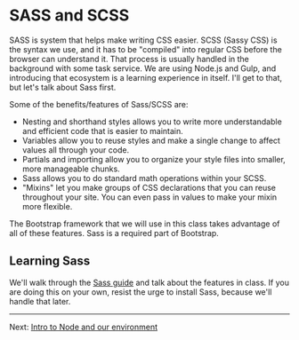 # SASS and SCSS

SASS is system that helps make writing CSS easier. SCSS (Sassy CSS) is the syntax we use, and it has to be "compiled" into regular CSS before the browser can understand it. That process is usually handled in the background with some task service. We are using Node.js and Gulp, and introducing that ecosystem is a learning experience in itself. I'll get to that, but let's talk about Sass first.

Some of the benefits/features of Sass/SCSS are:

- Nesting and shorthand styles allows you to write more understandable and efficient code that is easier to maintain.
- Variables allow you to reuse styles and make a single change to affect values all through your code.
- Partials and importing allow you to organize your style files into smaller, more manageable chunks.
- Sass allows you to do standard math operations within your SCSS.
- "Mixins" let you make groups of CSS declarations that you can reuse throughout your site. You can even pass in values to make your mixin more flexible. 

The Bootstrap framework that we will use in this class takes advantage of all of these features. Sass is a required part of Bootstrap.

## Learning Sass

We'll walk through the [Sass guide](https://sass-lang.com/guide) and talk about the features in class. If you are doing this on your own, resist the urge to install Sass, because we'll handle that later.

----

Next: [Intro to Node and our environment](sass-02.md)